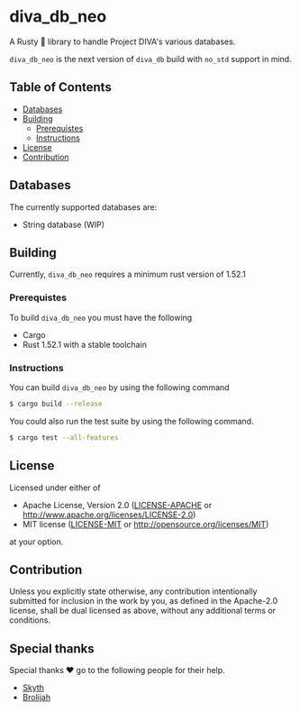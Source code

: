 # diva_db_neo

A Rusty :crab: library to handle Project DIVA's various databases.

`diva_db_neo` is the next version of `diva_db` build with `no_std` support in mind.

## Table of Contents
* [Databases](#Databases)
* [Building](#Building)
  * [Prerequistes](#Prerequistes)
  * [Instructions](#Instructions)
* [License](#License)
* [Contribution](#Contribution)

## Databases

The currently supported databases are:

* String database (WIP)

## Building

Currently, `diva_db_neo` requires a minimum rust version of 1.52.1

### Prerequistes

To build `diva_db_neo` you must have the following

* Cargo
* Rust 1.52.1 with a stable toolchain

### Instructions

You can build `diva_db_neo` by using the following command

```sh
$ cargo build --release
```

You could also run the test suite by using the following command.

```sh
$ cargo test --all-features
```

## License

Licensed under either of

 * Apache License, Version 2.0
   ([LICENSE-APACHE](LICENSE-APACHE) or http://www.apache.org/licenses/LICENSE-2.0)
 * MIT license
   ([LICENSE-MIT](LICENSE-MIT) or http://opensource.org/licenses/MIT)

at your option.

## Contribution

Unless you explicitly state otherwise, any contribution intentionally submitted
for inclusion in the work by you, as defined in the Apache-2.0 license, shall be
dual licensed as above, without any additional terms or conditions.

## Special thanks

Special thanks :heart: go to the following people for their help.
* [Skyth](https://github.com/blueskythlikesclouds)
* [Brolijah](https://github.com/Brolijah)

